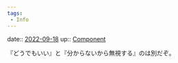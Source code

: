 ```yaml
---
tags:
 - Info
---
```


date:: [2022-09-18](Daily_Note/2022-09-18.md)
up:: [Component](Bar/Novel/Chaos/Component.md)

『どうでもいい』と『分からないから無視する』のは別だぞ。